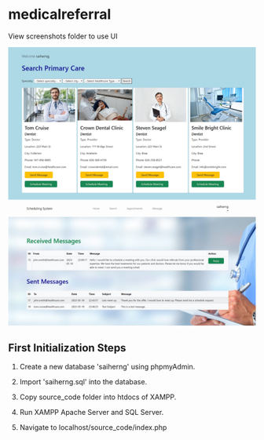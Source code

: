 # medicalreferral

View screenshots folder to use UI

![](screenshots/doctor/search_by_speciality_dental.jpg)
![](screenshots/doctor/received_messages.jpg)

First Initialization Steps
--------------------------------------
1) Create a new database 'saiherng' using phpmyAdmin. 

2) Import 'saiherng.sql' into the database.

3) Copy source_code folder into htdocs of XAMPP.

4) Run XAMPP Apache Server and SQL Server.

5) Navigate to localhost/source_code/index.php  
